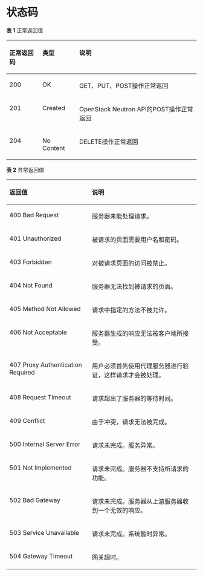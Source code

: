 # 状态码<a name="ZH-CN_TOPIC_0201534292"></a>

**表 1**  正常返回值

<a name="table4260888320514"></a>
<table><thead align="left"><tr id="row3348120820514"><th class="cellrowborder" valign="top" width="17.349999999999998%" id="mcps1.2.4.1.1"><p id="p2762331220514"><a name="p2762331220514"></a><a name="p2762331220514"></a>正常返回码</p>
</th>
<th class="cellrowborder" valign="top" width="19.39%" id="mcps1.2.4.1.2"><p id="p2289577620514"><a name="p2289577620514"></a><a name="p2289577620514"></a>类型</p>
</th>
<th class="cellrowborder" valign="top" width="63.260000000000005%" id="mcps1.2.4.1.3"><p id="p4261857720514"><a name="p4261857720514"></a><a name="p4261857720514"></a>说明</p>
</th>
</tr>
</thead>
<tbody><tr id="row2955271420514"><td class="cellrowborder" valign="top" width="17.349999999999998%" headers="mcps1.2.4.1.1 "><p id="p4495966820514"><a name="p4495966820514"></a><a name="p4495966820514"></a>200</p>
</td>
<td class="cellrowborder" valign="top" width="19.39%" headers="mcps1.2.4.1.2 "><p id="p1785451920514"><a name="p1785451920514"></a><a name="p1785451920514"></a>OK</p>
</td>
<td class="cellrowborder" valign="top" width="63.260000000000005%" headers="mcps1.2.4.1.3 "><p id="p3692991420514"><a name="p3692991420514"></a><a name="p3692991420514"></a>GET、PUT、POST操作正常返回</p>
</td>
</tr>
<tr id="row6393377120514"><td class="cellrowborder" valign="top" width="17.349999999999998%" headers="mcps1.2.4.1.1 "><p id="p1125294520514"><a name="p1125294520514"></a><a name="p1125294520514"></a>201</p>
</td>
<td class="cellrowborder" valign="top" width="19.39%" headers="mcps1.2.4.1.2 "><p id="p3907338920514"><a name="p3907338920514"></a><a name="p3907338920514"></a>Created</p>
</td>
<td class="cellrowborder" valign="top" width="63.260000000000005%" headers="mcps1.2.4.1.3 "><p id="p1082790820514"><a name="p1082790820514"></a><a name="p1082790820514"></a>OpenStack Neutron API的POST操作正常返回</p>
</td>
</tr>
<tr id="row3034231420514"><td class="cellrowborder" valign="top" width="17.349999999999998%" headers="mcps1.2.4.1.1 "><p id="p4180839220514"><a name="p4180839220514"></a><a name="p4180839220514"></a>204</p>
</td>
<td class="cellrowborder" valign="top" width="19.39%" headers="mcps1.2.4.1.2 "><p id="p3103656620514"><a name="p3103656620514"></a><a name="p3103656620514"></a>No Content</p>
</td>
<td class="cellrowborder" valign="top" width="63.260000000000005%" headers="mcps1.2.4.1.3 "><p id="p3093388420514"><a name="p3093388420514"></a><a name="p3093388420514"></a>DELETE操作正常返回</p>
</td>
</tr>
</tbody>
</table>

**表 2**  异常返回值

<a name="table1697655195242"></a>
<table><thead align="left"><tr id="row4329637495242"><th class="cellrowborder" valign="top" width="43.419999999999995%" id="mcps1.2.3.1.1"><p id="p1734541495242"><a name="p1734541495242"></a><a name="p1734541495242"></a>返回值</p>
</th>
<th class="cellrowborder" valign="top" width="56.58%" id="mcps1.2.3.1.2"><p id="p6280127495242"><a name="p6280127495242"></a><a name="p6280127495242"></a>说明</p>
</th>
</tr>
</thead>
<tbody><tr id="row5373842795242"><td class="cellrowborder" valign="top" width="43.419999999999995%" headers="mcps1.2.3.1.1 "><p id="p5784529695242"><a name="p5784529695242"></a><a name="p5784529695242"></a>400 Bad Request</p>
</td>
<td class="cellrowborder" valign="top" width="56.58%" headers="mcps1.2.3.1.2 "><p id="p5495737795242"><a name="p5495737795242"></a><a name="p5495737795242"></a>服务器未能处理请求。</p>
</td>
</tr>
<tr id="row2485435295242"><td class="cellrowborder" valign="top" width="43.419999999999995%" headers="mcps1.2.3.1.1 "><p id="p6704552895242"><a name="p6704552895242"></a><a name="p6704552895242"></a>401 Unauthorized</p>
</td>
<td class="cellrowborder" valign="top" width="56.58%" headers="mcps1.2.3.1.2 "><p id="p6197867295242"><a name="p6197867295242"></a><a name="p6197867295242"></a>被请求的页面需要用户名和密码。</p>
</td>
</tr>
<tr id="row2093713795242"><td class="cellrowborder" valign="top" width="43.419999999999995%" headers="mcps1.2.3.1.1 "><p id="p1818656595242"><a name="p1818656595242"></a><a name="p1818656595242"></a>403 Forbidden</p>
</td>
<td class="cellrowborder" valign="top" width="56.58%" headers="mcps1.2.3.1.2 "><p id="p6382566195242"><a name="p6382566195242"></a><a name="p6382566195242"></a>对被请求页面的访问被禁止。</p>
</td>
</tr>
<tr id="row3756004295242"><td class="cellrowborder" valign="top" width="43.419999999999995%" headers="mcps1.2.3.1.1 "><p id="p2246459695242"><a name="p2246459695242"></a><a name="p2246459695242"></a>404 Not Found</p>
</td>
<td class="cellrowborder" valign="top" width="56.58%" headers="mcps1.2.3.1.2 "><p id="p769301595242"><a name="p769301595242"></a><a name="p769301595242"></a>服务器无法找到被请求的页面。</p>
</td>
</tr>
<tr id="row212827395242"><td class="cellrowborder" valign="top" width="43.419999999999995%" headers="mcps1.2.3.1.1 "><p id="p3817239595242"><a name="p3817239595242"></a><a name="p3817239595242"></a>405 Method Not Allowed</p>
</td>
<td class="cellrowborder" valign="top" width="56.58%" headers="mcps1.2.3.1.2 "><p id="p495627395242"><a name="p495627395242"></a><a name="p495627395242"></a>请求中指定的方法不被允许。</p>
</td>
</tr>
<tr id="row4460646595242"><td class="cellrowborder" valign="top" width="43.419999999999995%" headers="mcps1.2.3.1.1 "><p id="p5635390995242"><a name="p5635390995242"></a><a name="p5635390995242"></a>406 Not Acceptable</p>
</td>
<td class="cellrowborder" valign="top" width="56.58%" headers="mcps1.2.3.1.2 "><p id="p126394695242"><a name="p126394695242"></a><a name="p126394695242"></a>服务器生成的响应无法被客户端所接受。</p>
</td>
</tr>
<tr id="row1137552095242"><td class="cellrowborder" valign="top" width="43.419999999999995%" headers="mcps1.2.3.1.1 "><p id="p4900196195242"><a name="p4900196195242"></a><a name="p4900196195242"></a>407 Proxy Authentication Required</p>
</td>
<td class="cellrowborder" valign="top" width="56.58%" headers="mcps1.2.3.1.2 "><p id="p973591095242"><a name="p973591095242"></a><a name="p973591095242"></a>用户必须首先使用代理服务器进行验证，这样请求才会被处理。</p>
</td>
</tr>
<tr id="row2051433295242"><td class="cellrowborder" valign="top" width="43.419999999999995%" headers="mcps1.2.3.1.1 "><p id="p5104819595242"><a name="p5104819595242"></a><a name="p5104819595242"></a>408 Request Timeout</p>
</td>
<td class="cellrowborder" valign="top" width="56.58%" headers="mcps1.2.3.1.2 "><p id="p4126312295242"><a name="p4126312295242"></a><a name="p4126312295242"></a>请求超出了服务器的等待时间。</p>
</td>
</tr>
<tr id="row3582378595242"><td class="cellrowborder" valign="top" width="43.419999999999995%" headers="mcps1.2.3.1.1 "><p id="p1604544895242"><a name="p1604544895242"></a><a name="p1604544895242"></a>409 Conflict</p>
</td>
<td class="cellrowborder" valign="top" width="56.58%" headers="mcps1.2.3.1.2 "><p id="p2461290095242"><a name="p2461290095242"></a><a name="p2461290095242"></a>由于冲突，请求无法被完成。</p>
</td>
</tr>
<tr id="row2018950895242"><td class="cellrowborder" valign="top" width="43.419999999999995%" headers="mcps1.2.3.1.1 "><p id="p2473741395242"><a name="p2473741395242"></a><a name="p2473741395242"></a>500 Internal Server Error</p>
</td>
<td class="cellrowborder" valign="top" width="56.58%" headers="mcps1.2.3.1.2 "><p id="p5757343195242"><a name="p5757343195242"></a><a name="p5757343195242"></a>请求未完成。服务异常。</p>
</td>
</tr>
<tr id="row4839883395242"><td class="cellrowborder" valign="top" width="43.419999999999995%" headers="mcps1.2.3.1.1 "><p id="p2799143995242"><a name="p2799143995242"></a><a name="p2799143995242"></a>501 Not Implemented</p>
</td>
<td class="cellrowborder" valign="top" width="56.58%" headers="mcps1.2.3.1.2 "><p id="p5271409795242"><a name="p5271409795242"></a><a name="p5271409795242"></a>请求未完成。服务器不支持所请求的功能。</p>
</td>
</tr>
<tr id="row466483295242"><td class="cellrowborder" valign="top" width="43.419999999999995%" headers="mcps1.2.3.1.1 "><p id="p4230707595242"><a name="p4230707595242"></a><a name="p4230707595242"></a>502 Bad Gateway</p>
</td>
<td class="cellrowborder" valign="top" width="56.58%" headers="mcps1.2.3.1.2 "><p id="p432108895242"><a name="p432108895242"></a><a name="p432108895242"></a>请求未完成。服务器从上游服务器收到一个无效的响应。</p>
</td>
</tr>
<tr id="row3888979595242"><td class="cellrowborder" valign="top" width="43.419999999999995%" headers="mcps1.2.3.1.1 "><p id="p6306567195242"><a name="p6306567195242"></a><a name="p6306567195242"></a>503 Service Unavailable</p>
</td>
<td class="cellrowborder" valign="top" width="56.58%" headers="mcps1.2.3.1.2 "><p id="p804572095242"><a name="p804572095242"></a><a name="p804572095242"></a>请求未完成。系统暂时异常。</p>
</td>
</tr>
<tr id="row530261695242"><td class="cellrowborder" valign="top" width="43.419999999999995%" headers="mcps1.2.3.1.1 "><p id="p2685875895242"><a name="p2685875895242"></a><a name="p2685875895242"></a>504 Gateway Timeout</p>
</td>
<td class="cellrowborder" valign="top" width="56.58%" headers="mcps1.2.3.1.2 "><p id="p2807582995242"><a name="p2807582995242"></a><a name="p2807582995242"></a>网关超时。</p>
</td>
</tr>
</tbody>
</table>

